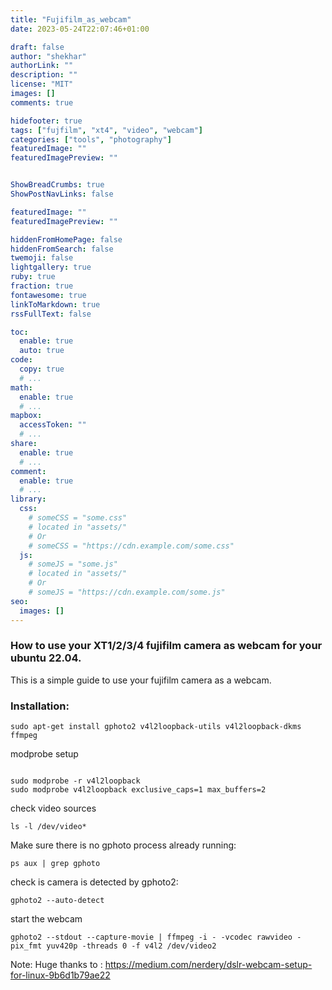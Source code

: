 ```yaml
---
title: "Fujifilm_as_webcam"
date: 2023-05-24T22:07:46+01:00

draft: false
author: "shekhar"
authorLink: ""
description: ""
license: "MIT"
images: []
comments: true

hidefooter: true
tags: ["fujfilm", "xt4", "video", "webcam"]
categories: ["tools", "photography"]
featuredImage: ""
featuredImagePreview: ""


ShowBreadCrumbs: true
ShowPostNavLinks: false

featuredImage: ""
featuredImagePreview: ""

hiddenFromHomePage: false
hiddenFromSearch: false
twemoji: false
lightgallery: true
ruby: true
fraction: true
fontawesome: true
linkToMarkdown: true
rssFullText: false

toc:
  enable: true
  auto: true
code:
  copy: true
  # ...
math:
  enable: true
  # ...
mapbox:
  accessToken: ""
  # ...
share:
  enable: true
  # ...
comment:
  enable: true
  # ...
library:
  css:
    # someCSS = "some.css"
    # located in "assets/"
    # Or
    # someCSS = "https://cdn.example.com/some.css"
  js:
    # someJS = "some.js"
    # located in "assets/"
    # Or
    # someJS = "https://cdn.example.com/some.js"
seo:
  images: []
---
```

### How to use your XT1/2/3/4 fujifilm camera as webcam for your ubuntu 22.04.

This is a simple guide to use your fujifilm camera as a webcam.


### Installation:

```shell script
sudo apt-get install gphoto2 v4l2loopback-utils v4l2loopback-dkms ffmpeg
```

modprobe setup

```shell script

sudo modprobe -r v4l2loopback
sudo modprobe v4l2loopback exclusive_caps=1 max_buffers=2 
```

check video sources

```shell script
ls -l /dev/video* 
```

Make sure there is no gphoto process already running:

```shell script
ps aux | grep gphoto 
```

check is camera is detected by gphoto2:

```shell scipt
gphoto2 --auto-detect 
```

start the webcam

```shell script
gphoto2 --stdout --capture-movie | ffmpeg -i - -vcodec rawvideo -pix_fmt yuv420p -threads 0 -f v4l2 /dev/video2 
```

Note: Huge thanks to : 
https://medium.com/nerdery/dslr-webcam-setup-for-linux-9b6d1b79ae22

